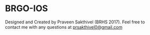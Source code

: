 # BRGO-IOS
Designed and Created by Praveen Sakthivel (BRHS 2017). Feel free to contact me with any questions at prsakthivel0@gmail.com
